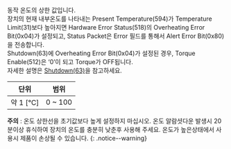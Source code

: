 동작 온도의 상한 값입니다.  
장치의 현재 내부온도를 나타내는 Present Temperature(594)가 Temperature Limit(31)보다 높아지면 Hardware Error Status(518)의 Overheating Error Bit(0x04)가 설정되고, Status Packet은 Error 필드를 통해서 Alert Error Bit(0x80)을 전송합니다.  
Shutdown(63)에 Overheating Error Bit(0x04)가 설정된 경우, Torque Enable(512)은 ‘0’이 되고 Torque가 OFF됩니다.  
자세한 설명은 [Shutdown(63)](#shutdown63)을 참고하세요.

| 단위      | 범위    |
| :-------: | :-----: |
| 약 1 [℃] | 0 ~ 100 |

**주의** : 온도 상한선을 초기값보다 높게 설정하지 마십시오. 온도 알람셧다운 발생시 20분이상 휴식하여 장치의 온도를 충분히 낮춘후 사용해 주세요. 온도가 높은상태에서 사용시 제품이 손상될 수 있습니다.
{: .notice--warning}
